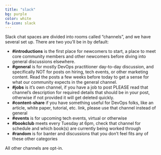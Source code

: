 ```yaml
---
title: "slack"
bg: purple
color: white
fa-icon: slack
---
```


Slack chat spaces are divided into rooms called “channels”, and we have several set up. There are two you’ll be in by default:

- **#introductions** is the first place for newcomers to start, a place to meet core community members and other newcomers before diving into general discussions elsewhere.
- **#general** is for mostly DevOps practitioner day-to-day discussion, and specifically NOT for posts on hiring, tech events, or other marketing content. Read the posts a few weeks before today to get a sense for what our community expects in the general channel.
- **#jobs** is it’s own channel, if you have a job to post PLEASE read that channel’s description for required details that should be in your post, otherwise if not provided it will get deleted quickly.
- **#content-share** if you have something useful for DevOps folks, like an article, white paper, tutorial, etc. link, please use that channel instead of general
- **#events** is for upcoming tech events, virtual or otherwise
- **#bookclub** meets every Tuesday at 6pm, check that channel for schedule and which book(s) are currently being worked through
- **#random** is for banter and discussions that you don’t feel fits any of these other categories

All other channels are opt-in.
